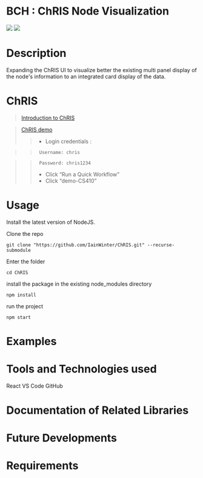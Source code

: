 # BCH : ChRIS Node Visualization
<img src="https://img.shields.io/badge/Version-1.0-informational.svg?logo=LOGO"> <img src="https://img.shields.io/badge/License-MIT-informational.svg?logo=LOGO"> 

# Description
Expanding the ChRIS UI to visualize better the existing multi panel display of the node's information to an integrated card display of the data.


# ChRIS
> [Introduction to ChRIS](http://chrisproject.org/for-users)

> [ChRIS demo](https://nightly.chrisproject.org/)
>> * Login credentials : 

>>      Username: chris

>>      Password: chris1234
>> * Click “Run a Quick Workflow”
>> * Click “demo-CS410”


# Usage
Install the latest version of NodeJS.

Clone the repo

```
git clone "https://github.com/IainWinter/ChRIS.git" --recurse-submodule
```

Enter the folder

```
cd ChRIS
```

install the package in the existing node_modules directory

```
npm install
```

run the project

```
npm start
```

# Examples

# Tools and Technologies used
React
VS Code
GitHub


# Documentation of Related Libraries

# Future Developments

# Requirements


